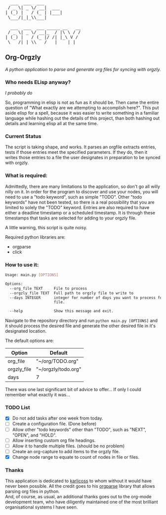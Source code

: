 <pre>
  ___  ___  ___
 / _ \| _ \/ __|  ___
| (_) |   / (_ | |___|
 \___/|_|_\\___|

  ___  ___  ___ _____ __   __
 / _ \| _ \/ __|_  / |\ \ / /
| (_) |   / (_ |/ /| |_\ V /
 \___/|_|_\\___/___|____|_|
</pre>

## Org-Orgzly

_A python application to parse and generate org files for syncing with orgzly._


### Who needs ELisp anyway?

*I probably do*

So, programming in elisp is not as fun as it should be. Then came the entire
question of "What exactly are we attempting to accomplish here?". This put aside elisp
for a spell, because it was easier to write something in a familiar language 
 while hashing out the details of this project, than both hashing out details and 
 learning elisp all at the same time.  

### Current Status

The script is taking shape, and works. It parses an orgfile extracts entries, tests if those 
entries meet the specified parameters. If they do, then it writes those entries to a file the
user designates in preparation to be synced with orgzly.  

### What is required:

Admittedly, there are many limitations to the application, so don't go all willy nilly on it. In order
for the program to discover and use your nodes, you will need to use a "todo keyword", such as simple "TODO".
Other "todo keywords" have not been tested, so there is a real possibility that you are limited to solely the
"TODO" keyword. Entries are also required to have either a deadline timestamp or a scheduled timestamp. It is
through these timestamps that tasks are selected for adding to your orgzly file.  

A little warning, this script is quite noisy.

Required python libraries are:

* orgparse
* click

### How to use it:

```bash
Usage: main.py [OPTIONS]

Options:
  --org_file TEXT     File to process
  --orgzly_file TEXT  Full path to orgzly file to write to
  --days INTEGER      integer for number of days you want to process for your
                      file.

  --help              Show this message and exit.
```

Navigate to the repository directory and run `python main.py [OPTIONS]` and it should process the desired file
and generate the other desired file in it's designated location. 

The default options are:

| Option      | Default             |
|-------------|---------------------|
| org_file    | "~/org/TODO.org"    |
| orgzly_file | "~/orgzly/todo.org" |
| days        | 7                   |

There was one last significant bit of advice to offer... If only I could remember what exactly it was...

### TODO List

- [x] Do not add tasks after one week from today.
- [ ] Create a configuration file. (Done before)
- [ ] Allow other "todo keywords" other than "TODO", such as "NEXT", "OPEN", and "HOLD".
- [ ] Allow inserting custom org file headings.
- [ ] Allow it to handle multiple files. (should be no problem)
- [ ] Create an org-capture to add items to the orgzly file.
- [x] Change node range to equate to count of nodes in file or files.

### Thanks

This application is dedicated to [karlicoss](https://github.com/karlicoss) to whom without it
would have never been possible. All the credit goes to his [orgparse](https://github.com/karlicoss/orgparse)
library that allows parsing org files in python.  
And, of course, as usual, an additional thanks goes out to the org-mode development team, who have diligently 
maintained one of the most brilliant organisational systems I have seen.  

